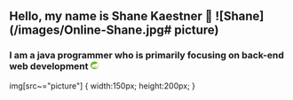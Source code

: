 ## Hello, my name is Shane Kaestner 🌇 ![Shane](/images/Online-Shane.jpg# picture)

### I am a java programmer who is primarily focusing on back-end web development <img src="images/Spring.jpg" alt="spring logo" title="Spring" width="15">


<!-- <img align="right" src="images/Online-Shane.jpg#picture" alt="My picture" title="Shane" width="150" height="200" /> -->

img[src~="picture"] {
    width:150px;
    height:200px;
}
